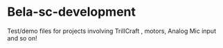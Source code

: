 # Bela-sc-development
Test/demo files for projects involving TrillCraft , motors, Analog Mic input and so on!
